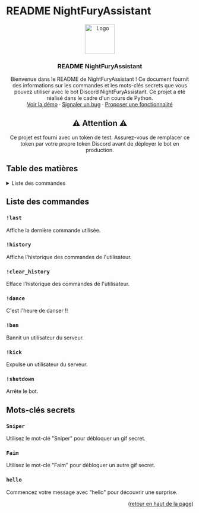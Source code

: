 # README NightFuryAssistant

<div align="center">
  <a href="#">
    <img src="https://github.com/Akemi-ito/NightFuryAssistant/blob/main/Capture%20d'écran%202024-01-03%20182936.png" alt="Logo" width="80" height="80">
  </a>

  <h3 align="center">README NightFuryAssistant</h3>

  <p align="center">
    Bienvenue dans le README de NightFuryAssistant ! Ce document fournit des informations sur les commandes et les mots-clés secrets que vous pouvez utiliser avec le bot Discord NightFuryAssistant. Ce projet a été réalisé dans le cadre d'un cours de Python.
    <br />
    <a href="https://github.com/Akemi-ito/NightFuryAssistant/tree/main">Voir la démo</a>
    ·
    <a href="https://github.com/Akemi-ito/NightFuryAssistant/issues">Signaler un bug</a>
    ·
    <a href="https://github.com/Akemi-ito/NightFuryAssistant/issues">Proposer une fonctionnalité</a>
  </p>
</div>

<div align="center">
  <h2>⚠️ Attention ⚠️</h2>
  <p>Ce projet est fourni avec un token de test. Assurez-vous de remplacer ce token par votre propre token Discord avant de déployer le bot en production.</p>
</div>

## Table des matières

<details>
  <summary>Liste des commandes</summary>
  <ol>
    <li>
      <a href="#liste-des-commandes">Liste des commandes</a>
      <ul>
        <li><a href="#last">!last</a></li>
        <li><a href="#history">!history</a></li>
        <li><a href="#clear-history">!clear_history</a></li>
        <li><a href="#dance">!dance</a></li>
        <li><a href="#ban">!ban</a></li>
        <li><a href="#kick">!kick</a></li>
        <li><a href="#shutdown">!shutdown</a></li>
      </ul>
    </li>
    <li>
      <a href="#mots-clés-secrets">Mots-clés secrets</a>
      <ul>
        <li><a href="#sniper">Sniper</a></li>
        <li><a href="#faim">Faim</a></li>
        <li><a href="#hello">hello</a></li>
      </ul>
    </li>
  </ol>
</details>

## Liste des commandes

### `!last`

Affiche la dernière commande utilisée.

### `!history`

Affiche l'historique des commandes de l'utilisateur.

### `!clear_history`

Efface l'historique des commandes de l'utilisateur.

### `!dance`

C'est l'heure de danser !!

### `!ban`

Bannit un utilisateur du serveur.

### `!kick`

Expulse un utilisateur du serveur.

### `!shutdown`

Arrête le bot.

## Mots-clés secrets

### `Sniper`

Utilisez le mot-clé "Sniper" pour débloquer un gif secret.

### `Faim`

Utilisez le mot-clé "Faim" pour débloquer un autre gif secret.

### `hello`

Commencez votre message avec "hello" pour découvrir une surprise.

<p align="right">(<a href="#readme-top">retour en haut de la page</a>)</p>
